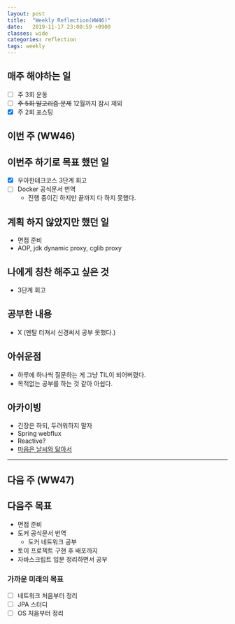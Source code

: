 ```yaml
---
layout: post
title:  "Weekly Reflection(WW46)"
date:   2019-11-17 23:00:59 +0900
classes: wide
categories: reflection
tags: weekly
---
```


## 매주 해야하는 일

- [ ] 주 3회 운동
- [ ] ~~주 5회 알고리즘 문제~~ 12월까지 잠시 제외
- [x] 주 2회 포스팅

## 이번 주 (WW46)

## 이번주 하기로 목표 했던 일

- [x] 우아한테크코스 3단계 회고
- [ ] Docker 공식문서 번역
  - 진행 중이긴 하지만 끝까지 다 하지 못했다.

## 계획 하지 않았지만 했던 일

- 면접 준비
- AOP, jdk dynamic proxy, cglib proxy

## 나에게 칭찬 해주고 싶은 것

- 3단계 회고

## 공부한 내용

- X (멘탈 터져서 신경써서 공부 못했다.)

## 아쉬운점

- 하루에 하나씩 질문하는 게 그냥 TIL이 되어버렸다.
- 목적없는 공부를 하는 것 같아 아쉽다.

## 아카이빙

- 긴장은 하되, 두려워하지 말자
- Spring webflux
- Reactive?
- [마음은 날씨와 닮아서](https://brunch.co.kr/@kozzangnim/375)

---

## 다음 주 (WW47)

## 다음주 목표

- 면접 준비
- 도커 공식문서 번역
  - 도커 네트워크 공부
- 토이 프로젝트 구현 후 배포까지
- 자바스크립트 입문 정리하면서 공부

### 가까운 미래의 목표

- [ ] 네트워크 처음부터 정리
- [ ] JPA 스터디
- [ ] OS 처음부터 정리
